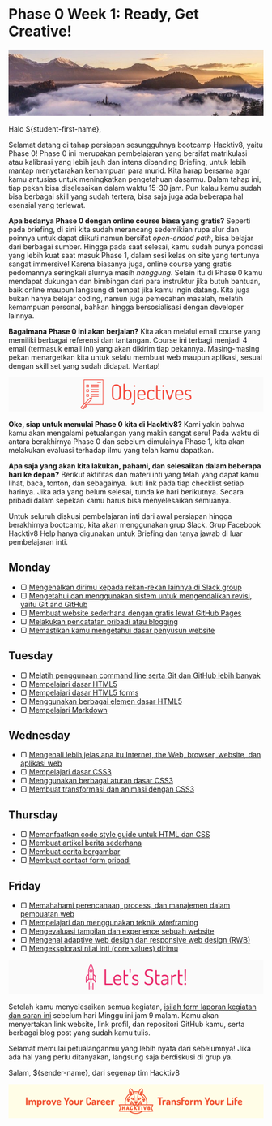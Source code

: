 # Phase 0 Week 1: Ready, Get Creative!

![Header](assets/header-w1.jpg)

Halo ${student-first-name},

Selamat datang di tahap persiapan sesungguhnya bootcamp Hacktiv8, yaitu Phase 0! Phase 0 ini merupakan pembelajaran yang bersifat matrikulasi atau kalibrasi yang lebih jauh dan intens dibanding Briefing, untuk lebih mantap menyetarakan kemampuan para murid. Kita harap bersama agar kamu antusias untuk meningkatkan pengetahuan dasarmu. Dalam tahap ini, tiap pekan bisa diselesaikan dalam waktu 15-30 jam. Pun kalau kamu sudah bisa berbagai skill yang sudah tertera, bisa saja juga ada beberapa hal esensial yang terlewat.

**Apa bedanya Phase 0 dengan online course biasa yang gratis?** Seperti pada briefing, di sini kita sudah merancang sedemikian rupa alur dan poinnya untuk dapat diikuti namun bersifat _open-ended path_, bisa belajar dari berbagai sumber. Hingga pada saat selesai, kamu sudah punya pondasi yang lebih kuat saat masuk Phase 1, dalam sesi kelas on site yang tentunya sangat immersive! Karena biasanya juga, online course yang gratis pedomannya seringkali alurnya masih  _nanggung_. Selain itu di Phase 0 kamu mendapat dukungan dan bimbingan dari para instruktur jika butuh bantuan, baik online maupun langsung di tempat jika kamu ingin datang. Kita juga bukan hanya belajar coding, namun juga pemecahan masalah, melatih kemampuan personal, bahkan hingga bersosialisasi dengan developer lainnya.

**Bagaimana Phase 0 ini akan berjalan?** Kita akan melalui email course yang memiliki berbagai referensi dan tantangan. Course ini terbagi menjadi 4 email (termasuk email ini) yang akan dikirim tiap pekannya. Masing-masing pekan menargetkan kita untuk selalu membuat web maupun aplikasi, sesuai dengan skill set yang sudah didapat. Mantap!

![Let's get ready](assets/objectives.png)

**Oke, siap untuk memulai Phase 0 kita di Hacktiv8?** Kami yakin bahwa kamu akan mengalami petualangan yang makin sangat seru! Pada waktu di antara berakhirnya Phase 0 dan sebelum dimulainya Phase 1, kita akan melakukan evaluasi terhadap ilmu yang telah kamu dapatkan.

**Apa saja yang akan kita lakukan, pahami, dan selesaikan dalam beberapa hari ke depan?** Berikut aktifitas dan materi inti yang telah yang dapat kamu lihat, baca, tonton, dan sebagainya. Ikuti link pada tiap checklist setiap harinya. Jika ada yang belum selesai, tunda ke hari berikutnya. Secara pribadi dalam sepekan kamu harus bisa menyelesaikan semuanya.

Untuk seluruh diskusi pembelajaran inti dari awal persiapan hingga berakhirnya bootcamp, kita akan menggunakan grup Slack. Grup Facebook Hacktiv8 Help hanya digunakan untuk Briefing dan tanya jawab di luar pembelajaran inti.

## Monday

- ▢ [Mengenalkan dirimu kepada rekan-rekan lainnya di Slack group](./introduce-yourself.md)
- ▢ [Mengetahui dan menggunakan sistem untuk mengendalikan revisi, yaitu Git and GitHub](./git-github-basics.md)
- ▢ [Membuat website sederhana dengan gratis lewat GitHub Pages](./github-pages.md)
- ▢ [Melakukan pencatatan pribadi atau blogging](./blogging.md)
- ▢ [Memastikan kamu mengetahui dasar penyusun website](./website.md)

## Tuesday

- ▢ [Melatih penggunaan command line serta Git dan GitHub lebih banyak](./cli-git-github-practice.md)
- ▢ [Mempelajari dasar HTML5](./html5-basics.md)
- ▢ [Mempelajari dasar HTML5 forms](./html5-forms-basics.md)
- ▢ [Menggunakan berbagai elemen dasar HTML5](./html5-elements.md)
- ▢ [Mempelajari Markdown](./markdown.md)

## Wednesday

- ▢ [Mengenali lebih jelas apa itu Internet, the Web, browser, website, dan aplikasi web](./internet-web.md)
- ▢ [Mempelajari dasar CSS3](./css3-basics.md)
- ▢ [Menggunakan berbagai aturan dasar CSS3](./css3-rules.md)
- ▢ [Membuat transformasi dan animasi dengan CSS3](./css3-advanced.md)

## Thursday

- ▢ [Memanfaatkan code style guide untuk HTML dan CSS](./html-css-code-style.md)
- ▢ [Membuat artikel berita sederhana](./news-article.md)
- ▢ [Membuat cerita bergambar](./story-with-images.md)
- ▢ [Membuat contact form pribadi](./contact-form.md)

## Friday

- ▢ [Memahahami perencanaan, process, dan manajemen dalam pembuatan web](./web-dev-process.md)
- ▢ [Mempelajari dan menggunakan teknik wireframing](./wireframing.md)
- ▢ [Mengevaluasi tampilan dan experience sebuah website](./website-evaluation.md)
- ▢ [Mengenal adaptive web design dan responsive web design (RWB)](./web-design.md)
- ▢ [Mengeksplorasi nilai inti (core values) dirimu](./core-values.md)

![Footer](assets/footer.png)

Setelah kamu menyelesaikan semua kegiatan, [isilah form laporan kegiatan dan saran ini](http://bit.ly/h8-p0-w1) sebelum hari Minggu ini jam 9 malam. Kamu akan menyertakan link website, link profil, dan repositori GitHub kamu, serta berbagai blog post yang sudah kamu tulis.

Selamat memulai petualanganmu yang lebih nyata dari sebelumnya! Jika ada hal yang perlu ditanyakan, langsung saja berdiskusi di grup ya.

Salam,
${sender-name}, dari segenap tim Hacktiv8

![Hacktiv8 Banner](assets/banner.png)
